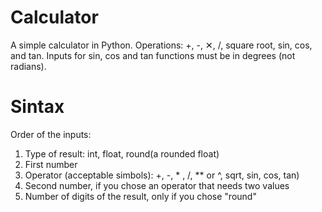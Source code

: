 # Calculator
A simple calculator in Python. Operations: +, -, ✕, /, square root, sin, cos, and tan. Inputs for sin, cos and tan functions must be in degrees (not radians).
# Sintax
Order of the inputs:
1) Type of result: int, float, round(a rounded float)
2) First number
3) Operator (acceptable simbols): +, -, * , /, ** or ^, sqrt, sin, cos, tan)
4) Second number, if you chose an operator that needs two values
5) Number of digits of the result, only if you chose "round"
